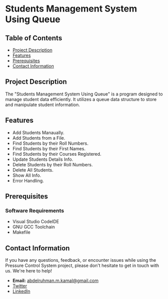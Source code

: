 # Students Management System Using Queue

## Table of Contents
- [Project Description](#project-description)
- [Features](#features)
- [Prerequisites](#prerequisites)
- [Contact Information](#contact-information)


## Project Description

The "Students Management System Using Queue" is a program designed to manage student data efficiently. It utilizes a queue data structure to store and manipulate student information.

## Features

- Add Students Manaually.
- Add Students from a File.
- Find Students by their Roll Numbers.
- Find Students by their First Names.
- Find Students by their Courses Registered.
- Update Students Details Info.
- Delete Students by their Roll Numbers.
- Delete All Students.
- Show All Info.
- Error Handling.

## Prerequisites

### Software Requirements
- Visual Studio CodeIDE
- GNU GCC Toolchain
- Makefile

## Contact Information

If you have any questions, feedback, or encounter issues while using the Pressure Control System project, please don't hesitate to get in touch with us. We're here to help!

- **Email:** abdelruhman.m.kamal@gmail.com
- [Twitter](https://twitter.com/IAmAbdoKamal)
- [LinkedIn](https://www.linkedin.com/in/iamabdelrahmankamal/)